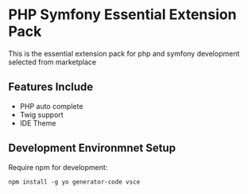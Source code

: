 # PHP Symfony Essential Extension Pack

This is the essential extension pack for php and symfony development selected from marketplace

## Features Include

- PHP auto complete
- Twig support
- IDE Theme

## Development Environmnet Setup

Require npm for development:

``` npm install -g yo generator-code vsce ```
